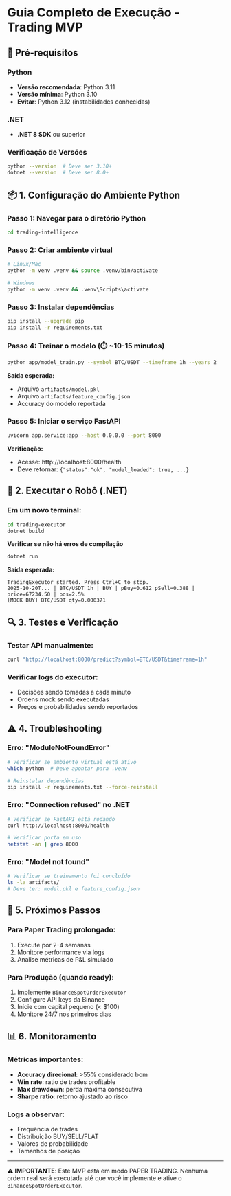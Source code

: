 # Guia Completo de Execução - Trading MVP

## 🔧 Pré-requisitos

### Python
- **Versão recomendada**: Python 3.11
- **Versão mínima**: Python 3.10
- **Evitar**: Python 3.12 (instabilidades conhecidas)

### .NET
- **.NET 8 SDK** ou superior

### Verificação de Versões
```bash
python --version  # Deve ser 3.10+
dotnet --version  # Deve ser 8.0+
```

## 📦 1. Configuração do Ambiente Python

### Passo 1: Navegar para o diretório Python
```bash
cd trading-intelligence
```

### Passo 2: Criar ambiente virtual
```bash
# Linux/Mac
python -m venv .venv && source .venv/bin/activate

# Windows
python -m venv .venv && .venv\Scripts\activate
```

### Passo 3: Instalar dependências
```bash
pip install --upgrade pip
pip install -r requirements.txt
```

### Passo 4: Treinar o modelo (⏱️ ~10-15 minutos)
```bash
python app/model_train.py --symbol BTC/USDT --timeframe 1h --years 2
```

**Saída esperada:**
- Arquivo `artifacts/model.pkl`
- Arquivo `artifacts/feature_config.json`
- Accuracy do modelo reportada

### Passo 5: Iniciar o serviço FastAPI
```bash
uvicorn app.service:app --host 0.0.0.0 --port 8000
```

**Verificação:**
- Acesse: http://localhost:8000/health
- Deve retornar: `{"status":"ok", "model_loaded": true, ...}`

## 🎯 2. Executar o Robô (.NET)

### Em um novo terminal:

```bash
cd trading-executor
dotnet build
```

**Verificar se não há erros de compilação**

```bash
dotnet run
```

**Saída esperada:**
```
TradingExecutor started. Press Ctrl+C to stop.
2025-10-20T... | BTC/USDT 1h | BUY | pBuy=0.612 pSell=0.388 | price=67234.50 | pos=2.5%
[MOCK BUY] BTC/USDT qty=0.000371
```

## 🔍 3. Testes e Verificação

### Testar API manualmente:
```bash
curl "http://localhost:8000/predict?symbol=BTC/USDT&timeframe=1h"
```

### Verificar logs do executor:
- Decisões sendo tomadas a cada minuto
- Ordens mock sendo executadas
- Preços e probabilidades sendo reportados

## ⚠️ 4. Troubleshooting

### Erro: "ModuleNotFoundError"
```bash
# Verificar se ambiente virtual está ativo
which python  # Deve apontar para .venv

# Reinstalar dependências
pip install -r requirements.txt --force-reinstall
```

### Erro: "Connection refused" no .NET
```bash
# Verificar se FastAPI está rodando
curl http://localhost:8000/health

# Verificar porta em uso
netstat -an | grep 8000
```

### Erro: "Model not found"
```bash
# Verificar se treinamento foi concluído
ls -la artifacts/
# Deve ter: model.pkl e feature_config.json
```

## 🚀 5. Próximos Passos

### Para Paper Trading prolongado:
1. Execute por 2-4 semanas
2. Monitore performance via logs
3. Analise métricas de P&L simulado

### Para Produção (quando ready):
1. Implemente `BinanceSpotOrderExecutor`
2. Configure API keys da Binance
3. Inicie com capital pequeno (< $100)
4. Monitore 24/7 nos primeiros dias

## 📊 6. Monitoramento

### Métricas importantes:
- **Accuracy direcional**: >55% considerado bom
- **Win rate**: ratio de trades profitable
- **Max drawdown**: perda máxima consecutiva
- **Sharpe ratio**: retorno ajustado ao risco

### Logs a observar:
- Frequência de trades
- Distribuição BUY/SELL/FLAT
- Valores de probabilidade
- Tamanhos de posição

---

**⚠️ IMPORTANTE**: Este MVP está em modo PAPER TRADING. Nenhuma ordem real será executada até que você implemente e ative o `BinanceSpotOrderExecutor`.